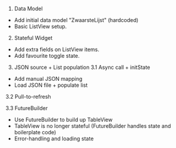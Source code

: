1. Data Model
* Add initial data model "ZwaarsteLijst" (hardcoded)
* Basic ListView setup.

2. Stateful Widget
* Add extra fields on ListView items.
* Add favourite toggle state.

3. JSON source + List population
3.1 Async call + initState
* Add manual JSON mapping
* Load JSON file + populate list

3.2 Pull-to-refresh

3.3 FutureBuilder
* Use FutureBuilder to build up TableView
* TableView is no longer stateful (FutureBuilder handles state and boilerplate code)
* Error-handling and loading state